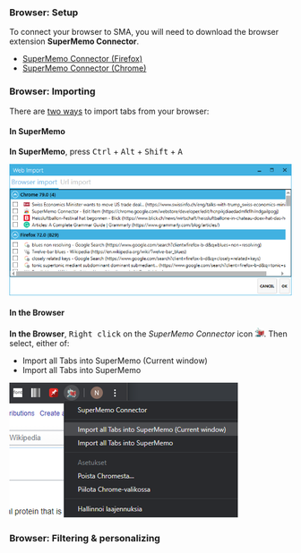 ### Browser: Setup

To connect your browser to SMA, you will need to download the browser extension **SuperMemo Connector**.
- [SuperMemo Connector (Firefox)](https://addons.mozilla.org/en/firefox/addon/supermemo-connector/?src=search)
- [SuperMemo Connector (Chrome)](https://chrome.google.com/webstore/detail/supermemo-connector/hcnpikjdiaedadmfkflhilndgailpogj)

### Browser: Importing

There are <u>two ways</u> to import tabs from your browser:

#### In SuperMemo

**In SuperMemo**, press <kbd>Ctrl</kbd> + <kbd>Alt</kbd> + <kbd>Shift</kbd> + <kbd>A</kbd>

![](content/images/plugins-Import/import-browser-import.png)

#### In the Browser

**In the Browser**, <kbd>Right click</kbd> on the *SuperMemo Connector* icon ![](content/images/icons/robot-16.png). Then select, either of:
  - Import all Tabs into SuperMemo (Current window)
  - Import all Tabs into SuperMemo

![](content/images/plugins-Import/import-browser-menu.png)

### Browser: Filtering & personalizing

